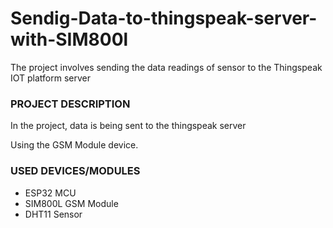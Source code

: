 # Sendig-Data-to-thingspeak-server-with-SIM800l
<p>The project involves sending the data readings of sensor to the Thingspeak IOT platform server</p>
<h3>PROJECT DESCRIPTION</h3>
<p>In the project, data is being sent to the thingspeak server</p>
<p>Using the GSM Module device.</p>
<h3>USED DEVICES/MODULES</h3>
<ul>
  <li>ESP32 MCU</li>
  <li>SIM800L GSM Module</li>
  <li>DHT11 Sensor</li>
</ul>
